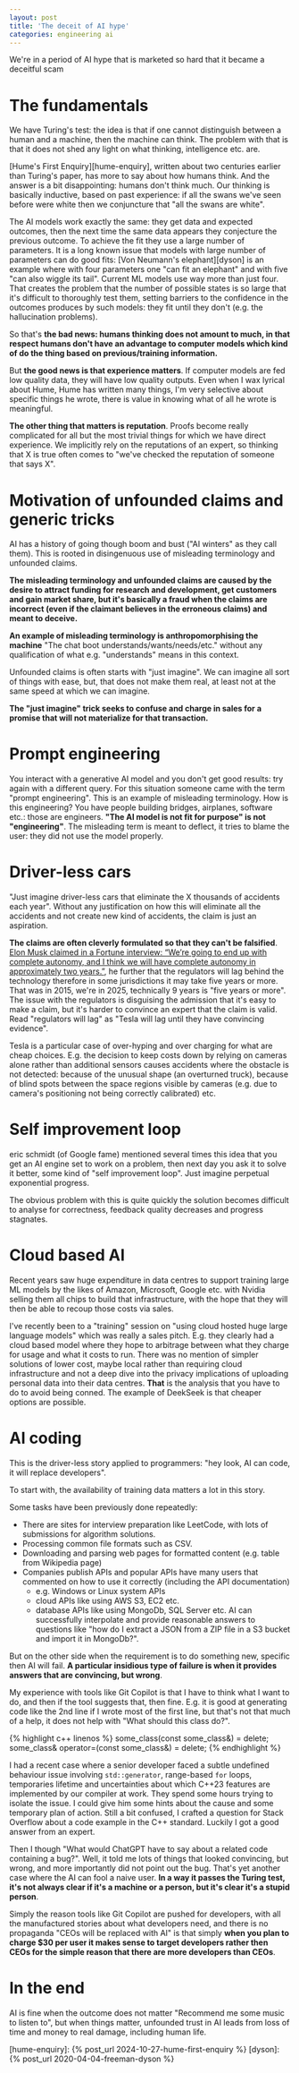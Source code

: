 ```yaml
---
layout: post
title: 'The deceit of AI hype'
categories: engineering ai
---
```


We're in a period of AI hype that is marketed so hard that it became a
deceitful scam


# The fundamentals

We have Turing's test: the idea is that if one cannot distinguish between a
human and a machine, then the machine can think. The problem with that is that
it does not shed any light on what thinking, intelligence etc. are.

[Hume's First Enquiry][hume-enquiry], written about two centuries earlier than
Turing's paper, has more to say about how humans think. And the answer is a bit
disappointing: humans don't think much. Our thinking is basically inductive,
based on past experience: if all the swans we've seen before were white then we
conjuncture that "all the swans are white".

The AI models work exactly the same: they get data and expected outcomes, then
the next time the same data appears they conjecture the previous outcome. To
achieve the fit they use a large number of parameters. It is a long known issue
that models with large number of parameters can do good fits: [Von Neumann's
elephant][dyson] is an example where with four parameters one "can fit an
elephant" and with five "can also wiggle its tail". Current ML models use way
more than just four. That creates the problem that the number of possible
states is so large that it's difficult to thoroughly test them, setting
barriers to the confidence in the outcomes produces by such models: they fit
until they don't (e.g. the hallucination problems).

So that's **the bad news: humans thinking does not amount to much, in that
respect humans don't have an advantage to computer models which kind of do the
thing based on previous/training information.**

But **the good news is that experience matters**. If computer models are fed
low quality data, they will have low quality outputs. Even when I wax lyrical
about Hume, Hume has written many things, I'm very selective about specific
things he wrote, there is value in knowing what of all he wrote is meaningful.

**The other thing that matters is reputation**. Proofs become really
complicated for all but the most trivial things for which we have direct
experience. We implicitly rely on the reputations of an expert, so thinking
that X is true often comes to "we've checked the reputation of someone that
says X".


# Motivation of unfounded claims and generic tricks

AI has a history of going though boom and bust ("AI winters" as they call
them). This is rooted in disingenuous use of misleading terminology and
unfounded claims.

**The misleading terminology and unfounded claims are caused by the desire to
attract funding for research and development, get customers and gain market
share, but it's basically a fraud when the claims are incorrect (even if the
claimant believes in the erroneous claims) and meant to deceive.**

**An example of misleading terminology is anthropomorphising the machine** "The
chat boot understands/wants/needs/etc." without any qualification of what e.g.
"understands" means in this context.

Unfounded claims is often starts with "just imagine". We can imagine all sort
of things with ease, but, that does not make them real, at least not at the
same speed at which we can imagine.

**The "just imagine" trick seeks to confuse and charge in sales for a promise
that will not materialize for that transaction.**


# Prompt engineering

You interact with a generative AI model and you don't get good results: try
again with a different query. For this situation someone came with the term
"prompt engineering". This is an example of misleading terminology. How is this
engineering? You have people building bridges, airplanes, software etc.: those
are engineers. **"The AI model is not fit for purpose" is not "engineering"**.
The misleading term is meant to deflect, it tries to blame the user: they did
not use the model properly.


# Driver-less cars

"Just imagine driver-less cars that eliminate the X thousands of accidents each
year". Without any justification on how this will eliminate all the accidents
and not create new kind of accidents, the claim is just an aspiration. 

**The claims are often cleverly formulated so that they can't be falsified**.
[Elon Musk claimed in a Fortune interview: “We’re going to end up with complete
autonomy, and I think we will have complete autonomy in approximately two
years.”](https://fortune.com/2015/12/21/elon-musk-interview/), he further that
the regulators will lag  behind the technology therefore in some jurisdictions
it may take five years or more. That was in 2015, we're in 2025, technically 9
years is "five years or more". The issue with the regulators is disguising the
admission that it's easy to make a claim, but it's harder to convince an expert
that the claim is valid. Read "regulators will lag" as "Tesla will lag
until they have convincing evidence".

Tesla is a particular case of over-hyping and over charging for what are cheap
choices. E.g. the decision to keep costs down by relying on cameras alone
rather than additional sensors causes accidents where the obstacle is not
detected: because of the unusual shape (an overturned truck), because of blind
spots between the space regions visible by cameras (e.g. due to camera's
positioning not being correctly calibrated) etc.


# Self improvement loop

eric schmidt (of Google fame) mentioned several times this idea that you get an
AI engine set to work on a problem, then next day you ask it to solve it
better, some kind of "self improvement loop". Just imagine perpetual
exponential progress.

The obvious problem with this is quite quickly the solution becomes difficult
to analyse for correctness, feedback quality decreases and progress stagnates.


# Cloud based AI

Recent years saw huge expenditure in data centres to support training large ML
models by the likes of Amazon, Microsoft, Google etc. with Nvidia selling them all
chips to build that infrastructure, with the hope that they will then be able
to recoup those costs via sales.

I've recently been to a "training" session on "using cloud hosted huge large
language models" which was really a sales pitch. E.g. they clearly had a cloud
based model where they hope to arbitrage between what they charge for usage and
what it costs to run. There was no mention of simpler solutions of lower cost,
maybe local rather than requiring cloud infrastructure and not a deep dive into
the privacy implications of uploading personal data into their data centres.
**That** is the analysis that you have to do to avoid being conned. The example
of DeekSeek is that cheaper options are possible.


# AI coding

This is the driver-less story applied to programmers: "hey look, AI can code,
it will replace developers".

To start with, the availability of training data matters a lot in this story.

Some tasks have been previously done repeatedly:
- There are sites for interview preparation like LeetCode, with lots of
  submissions for algorithm solutions.
- Processing common file formats such as CSV.
- Downloading and parsing web pages for formatted content (e.g. table from
  Wikipedia page)
- Companies publish APIs and popular APIs have many users that commented on how
  to use it correctly (including the API documentation)
  - e.g. Windows or Linux system APIs
  - cloud APIs like using AWS S3, EC2 etc.
  - database APIs like using MongoDb, SQL Server etc.
AI can successfully interpolate and provide reasonable answers to questions
like "how do I extract a JSON from a ZIP file in a S3 bucket and import it in
MongoDb?".

But on the other side when the requirement is to do something new, specific
then AI will fail. **A particular insidious type of failure is when it provides
answers that are convincing, but wrong**.

My experience with tools like Git Copilot is that I have to think what I want
to do, and then if the tool suggests that, then fine. E.g. it is good at
generating code like the 2nd line if I wrote most of the first line, but that's
not that much of a help, it does not help with "What should this class do?".

{% highlight c++ linenos %}
some_class(const some_class&) = delete;
some_class& operator=(const some_class&) = delete;
{% endhighlight %}

I had a recent case where a senior developer faced a subtle undefined behaviour
issue involving `std::generator`, range-based `for` loops, temporaries lifetime
and uncertainties about which C++23 features are implemented by our compiler at
work. They spend some hours trying to isolate the issue. I could give him some
hints about the cause and some temporary plan of action. Still a bit confused,
I crafted a question for Stack Overflow about a code example in the C++
standard. Luckily I got a good answer from an expert.

Then I though "What would ChatGPT have to say about a related code containing
a bug?". Well, it told me lots of things that looked convincing, but wrong, and
more importantly did not point out the bug. That's yet another case where the
AI can fool a naive user. **In a way it passes the Turing test, it's not always
clear if it's a machine or a person, but it's clear it's a stupid person**.

Simply the reason tools like Git Copilot are pushed for developers, with all
the manufactured stories about what developers need, and there is no propaganda
"CEOs will be replaced with AI" is that simply **when you plan to charge $30
per user it makes sense to target developers rather then CEOs for the simple
reason that there are more developers than CEOs**.


# In the end

AI is fine when the outcome does not matter "Recommend me some music to listen
to", but when things matter, unfounded trust in AI leads from loss of time and
money to real damage, including human life.


[hume-enquiry]:    {% post_url 2024-10-27-hume-first-enquiry %}
[dyson]:           {% post_url 2020-04-04-freeman-dyson %}

